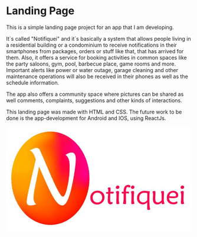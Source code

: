 # Landing Page

This is a simple landing page project for an app that I am developing.

It´s called "Notifiquei" and it´s basically a system that allows people living in a residential building or a condominium to receive notifications in their smartphones from packages, orders or stuff like that, that has arrived for them. Also, it offers a service for booking activities in common spaces like the party saloons, gym, pool, barbecue place, game rooms and more. Important alerts like power or water outage, garage cleaning and other maintenance operations will also be received in their phones as well as the schedule information.

The app also offers a community space where pictures can be shared as well comments, complaints, suggestions and other kinds of interactions.

This landing page was made with HTML and CSS. The future work to be done is the app-development for Android and IOS, using ReactJs.

<img src="logo.JPG">